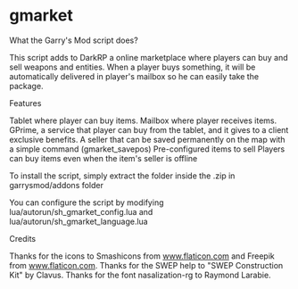 # gmarket
What the Garry's Mod script does?

This script adds to DarkRP a online marketplace where players can buy and sell weapons and entities. When a player buys something, it will be automatically delivered in player's mailbox so he can easily take the package.



Features 

Tablet where player can buy items.
Mailbox where player receives items.
GPrime, a service that player can buy from the tablet, and it gives to a client exclusive benefits.
A seller that can be saved permanently on the map with a simple command (gmarket_savepos)
Pre-configured items to sell
Players can buy items even when the item's seller is offline

To install the script, simply extract the folder inside the .zip in garrysmod/addons folder

You can configure the script by modifying lua/autorun/sh_gmarket_config.lua and lua/autorun/sh_gmarket_language.lua

Credits 

Thanks for the icons to Smashicons from www.flaticon.com and Freepik from www.flaticon.com.
Thanks for the SWEP help to "SWEP Construction Kit" by Clavus.
Thanks for the font nasalization-rg to Raymond Larabie.
